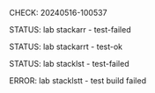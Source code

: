 CHECK: 20240516-100537
STATUS: lab stackarr - test-failed
STATUS: lab stackarrt - test-ok
STATUS: lab stacklst - test-failed
ERROR: lab stacklstt - test build failed
